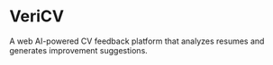 # VeriCV
A web AI-powered CV feedback platform that analyzes resumes and generates improvement suggestions.
